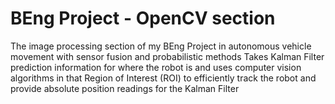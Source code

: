 # BEng Project - OpenCV section
The image processing section of my BEng Project in autonomous vehicle movement with sensor fusion and probabilistic methods
Takes Kalman Filter prediction information for where the robot is and uses computer vision algorithms in that Region of Interest (ROI) to efficiently track the robot and provide absolute position readings for the Kalman Filter
